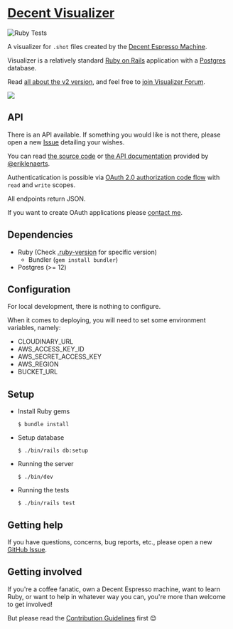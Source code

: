 # [Decent Visualizer](https://visualizer.coffee/)

![Ruby Tests](https://github.com/miharekar/decent-visualizer/actions/workflows/ruby-tests.yml/badge.svg)

A visualizer for `.shot` files created by the [Decent Espresso Machine](https://decentespresso.com/).

Visualizer is a relatively standard [Ruby on Rails](https://rubyonrails.org/) application with a [Postgres](https://www.postgresql.org/) database.

Read [all about the v2 version](https://public.3.basecamp.com/p/y8keyN8VrToTNwXw84ZvC2p1), and feel free to [join Visualizer Forum](https://decentforum.com/tag/visualizer).

[![](sample.png)](https://visualizer.coffee/shots/77152920-e5f5-4fd9-a54c-e84133ea1d3e)

## API

There is an API available. If something you would like is not there, please open a new [Issue](https://github.com/miharekar/decent-visualizer/issues/) detailing your wishes.

You can read [the source code](/app/controllers/api) or [the API documentation](https://documenter.getpostman.com/view/2402164/UVC2HUik) provided by [@eriklenaerts](https://github.com/eriklenaerts).

Authenticatication is possible via [OAuth 2.0 authorization code flow](https://www.oauth.com/oauth2-servers/server-side-apps/authorization-code/) with `read` and `write` scopes.

All endpoints return JSON.

If you want to create OAuth applications please [contact me](mailto:miha@mr.si).

## Dependencies

- Ruby (Check [.ruby-version](.ruby-version) for specific version)
  - Bundler (`gem install bundler`)
- Postgres (>= 12)

## Configuration

For local development, there is nothing to configure.

When it comes to deploying, you will need to set some environment variables, namely:

- CLOUDINARY_URL
- AWS_ACCESS_KEY_ID
- AWS_SECRET_ACCESS_KEY
- AWS_REGION
- BUCKET_URL

## Setup

- Install Ruby gems
  ```shell
  $ bundle install
  ```
- Setup database
  ```shell
  $ ./bin/rails db:setup
  ```
- Running the server
  ```shell
  $ ./bin/dev
  ```
- Running the tests
  ```shell
  $ ./bin/rails test
  ```

## Getting help

If you have questions, concerns, bug reports, etc., please open a new [GitHub Issue](https://github.com/miharekar/decent-visualizer/issues/).

## Getting involved

If you're a coffee fanatic, own a Decent Espresso machine, want to learn Ruby, or want to help in whatever way you can, you're more than welcome to get involved!

But please read the [Contribution Guidelines](CONTRIBUTING.md) first 😊
